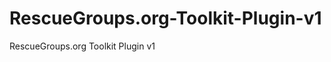 RescueGroups.org-Toolkit-Plugin-v1
==================================

RescueGroups.org Toolkit Plugin v1
